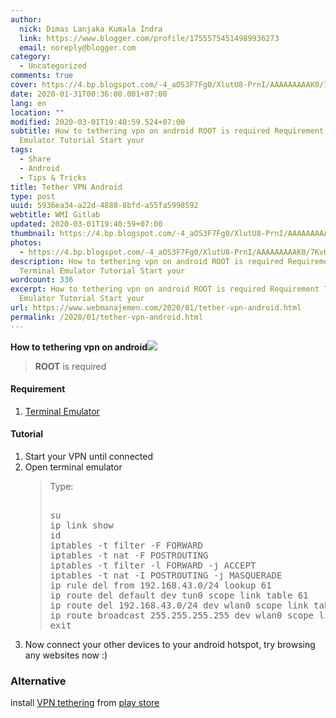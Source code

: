 ```yaml
---
author:
  nick: Dimas Lanjaka Kumala Indra
  link: https://www.blogger.com/profile/17555754514989936273
  email: noreply@blogger.com
category:
  - Uncategorized
comments: true
cover: https://4.bp.blogspot.com/-4_aOS3F7Fg0/XlutU8-PrnI/AAAAAAAAAK0/7KvHUpX78WQw8a-2MYQjo-P1Oq9Mv1zTACLcBGAsYHQ/s1600/imgingest-2117968900021071073.png
date: 2020-01-31T00:36:00.001+07:00
lang: en
location: ""
modified: 2020-03-01T19:40:59.524+07:00
subtitle: How to tethering vpn on android ROOT is required Requirement Terminal
  Emulator Tutorial Start your
tags:
  - Share
  - Android
  - Tips & Tricks
title: Tether VPN Android
type: post
uuid: 5936ea34-a22d-4888-8bfd-a55fa5998592
webtitle: WMI Gitlab
updated: 2020-03-01T19:40:59+07:00
thumbnail: https://4.bp.blogspot.com/-4_aOS3F7Fg0/XlutU8-PrnI/AAAAAAAAAK0/7KvHUpX78WQw8a-2MYQjo-P1Oq9Mv1zTACLcBGAsYHQ/s1600/imgingest-2117968900021071073.png
photos:
  - https://4.bp.blogspot.com/-4_aOS3F7Fg0/XlutU8-PrnI/AAAAAAAAAK0/7KvHUpX78WQw8a-2MYQjo-P1Oq9Mv1zTACLcBGAsYHQ/s1600/imgingest-2117968900021071073.png
description: How to tethering vpn on android ROOT is required Requirement
  Terminal Emulator Tutorial Start your
wordcount: 336
excerpt: How to tethering vpn on android ROOT is required Requirement Terminal
  Emulator Tutorial Start your
url: https://www.webmanajemen.com/2020/01/tether-vpn-android.html
permalink: /2020/01/tether-vpn-android.html
---
```


<div dir="ltr" trbidi="on">  <b>How to tethering vpn on android</b><a href="https://4.bp.blogspot.com/-4_aOS3F7Fg0/XlutU8-PrnI/AAAAAAAAAK0/7KvHUpX78WQw8a-2MYQjo-P1Oq9Mv1zTACLcBGAsYHQ/s1600/imgingest-2117968900021071073.png" imageanchor="1" rel="noopener noreferer nofollow"><img border="0" src="https://4.bp.blogspot.com/-4_aOS3F7Fg0/XlutU8-PrnI/AAAAAAAAAK0/7KvHUpX78WQw8a-2MYQjo-P1Oq9Mv1zTACLcBGAsYHQ/s1600/imgingest-2117968900021071073.png" data-original-width="300" data-original-height="300"></a>  <br>  <blockquote>    <b>ROOT</b> is required</blockquote>  <h4>    Requirement</h4>  <div>  </div>  <ol>    <li><a href="https://play.google.com/store/apps/details?id=jackpal.androidterm&amp;hl=in" rel="noopener noreferer nofollow" target="_blank">Terminal Emulator</a></li>  </ol>  <h4>    Tutorial</h4>  <div>  </div>  <ol>    <li>Start your VPN until connected</li>    <li>Open terminal emulator</li>   <blockquote>    Type:<br>    <pre><br>su<br>ip link show<br>id<br>iptables -t filter -F FORWARD<br>iptables -t nat -F POSTROUTING<br>iptables -t filter -l FORWARD -j ACCEPT<br>iptables -t nat -I POSTROUTING -j MASQUERADE<br>ip rule del from 192.168.43.0/24 lookup 61<br>ip route del default dev tun0 scope link table 61<br>ip route del 192.168.43.0/24 dev wlan0 scope link table 61<br>ip route broadcast 255.255.255.255 dev wlan0 scope link table 61<br>exit<br></pre>  </blockquote>  <li>Now connect your other devices to your android hotspot, try browsing any websites now :)</li></ol><h3>Alternative</h3><p>  install <a href="https://play.google.com/store/apps/details?id=com.ardadem.vpntethering&amp;hl=en" target="_blank" rel="noopener noreferer nofollow">VPN tethering</a> from <a href="https://play.google.com/store/apps/details?id=com.ardadem.vpntethering&amp;hl=en" target="_blank" rel="noopener noreferer nofollow">play store</a></p></div>
